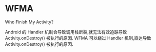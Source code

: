 WFMA
======
Who Finish My Activity?

Android 的 Handler 机制会导致调用栈断裂,就无法有效追踪导致 Activity.onDestroy() 被执行的原因.
WFMA 可以绕过 Handler 机制,直达导致 Activity.onDestroy() 被执行的原因.







